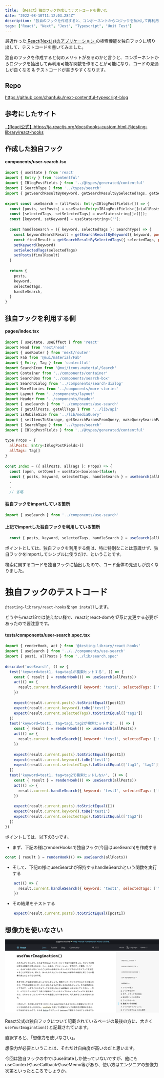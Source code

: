 ```yaml
---
title: 【React】独自フック作成してテストコードを書いた
date: "2022-08-10T11:12:03.284Z"
description: "独自のフックを作成すると、コンポーネントからロジックを抽出して再利用可能な関数を作ることが可能になり"
tags: ["React", "Next", "Jest", "Typescript", "Unit Test"]
---
```


最近作った<a href="https://github.com/chanfuku/next-contentful-typescript-blog" target="_blank">
React(Next.js)のアプリケーション
</a>
の検索機能を独自フックに切り出して、テストコードを書いてみました。

独自のフックを作成すると何のメリットがあるのかと言うと、コンポーネントからロジックを抽出して再利用可能な関数を作ることが可能になり、コードの見通しが良くなる & テストコードが書きやすくなります。

## Repo
<a href="https://github.com/chanfuku/next-contentful-typescript-blog" target="_blank">
https://github.com/chanfuku/next-contentful-typescript-blog
</a>

## 参考にしたサイト
<a href="https://ja.reactjs.org/docs/hooks-custom.html" target="_blank">
【React公式】https://ja.reactjs.org/docs/hooks-custom.html
</a>

<a href="https://github.com/testing-library/react-hooks-testing-library" target="_blank">
@testing-library/react-hooks
</a>

## 作成した独自フック
#### components/user-search.tsx
```js
import { useState } from 'react'
import { Entry } from 'contentful'
import { IBlogPostFields } from '../@types/generated/contentful'
import { SearchType } from '../types/search'
import { getSearchResultByKeyword, getSearchResultBySelectedTags, getSelectedTags } from '../lib/search'

export const useSearch = (allPosts: Entry<IBlogPostFields>[]) => {
  const [posts, setPosts] = useState<Entry<IBlogPostFields>[]>(allPosts);
  const [selectedTags, setSelectedTags] = useState<string[]>([]);
  const [keyword, setKeyword] = useState<string>('');

  const handleSearch = ({ keyword, selectedTags }: SearchType) => {
    const keywordSearchResult = getSearchResultByKeyword({ keyword, posts: allPosts })
    const finalResult = getSearchResultBySelectedTags({ selectedTags, posts: keywordSearchResult })
    setKeyword(keyword)
    setSelectedTags(selectedTags)
    setPosts(finalResult)
  }

  return {
    posts,
    keyword,
    selectedTags,
    handleSearch,
  }
}
```

## 独自フックを利用する側
#### pages/index.tsx
```js
import { useState, useEffect } from 'react'
import Head from 'next/head'
import { useRouter } from 'next/router'
import Fab from '@mui/material/Fab'
import { Entry, Tag } from 'contentful'
import SearchIcon from '@mui/icons-material/Search'
import Container from '../components/container'
import SearchBox from '../components/search-box'
import SearchDialog from '../components/search-dialog'
import MoreStories from '../components/more-stories'
import Layout from '../components/layout'
import Header from '../components/header'
import { useSearch } from '../components/use-search'
import { getAllPosts, getAllTags } from '../lib/api'
import isMobileSize from '../lib/mediaQuery'
import { setItemsToStorage, getSearchParamsFromQuery, makeQuerySearchParams, getSelectedTags } from '../lib/search'
import { SearchType } from '../types/search'
import { IBlogPostFields } from '../@types/generated/contentful'

type Props = {
  allPosts: Entry<IBlogPostFields>[]
  allTags: Tag[]
}

const Index = ({ allPosts, allTags }: Props) => {
  const [open, setOpen] = useState<boolean>(false);
  const { posts, keyword, selectedTags, handleSearch } = useSearch(allPosts);
  .
  .
  // 省略
```

#### 独自フックをimportしている箇所
```js
import { useSearch } from '../components/use-search'
```

#### 上記でimportした独自フックを利用している箇所
```js
  const { posts, keyword, selectedTags, handleSearch } = useSearch(allPosts);
```

ポイントとしては、独自フックを利用する側は、特に特別なことは意識せず、独自フックをimportしてシンプルに使うだけ、ということです。

検索に関するコードを独自フックに抽出したので、コード全体の見通しが良くなりました。


# 独自フックのテストコード

`@testing-library/react-hooks`を`npm install`します。

どうやらreact18では使えない様で、reactとreact-domを17系に変更する必要があったので要注意です。

#### __tests__/components/user-search.spec.tsx
```js
import { renderHook, act } from '@testing-library/react-hooks'
import { useSearch } from '../../components/use-search'
import { post1, allPosts } from '../lib/search.spec'

describe('useSearch', () => {
  test('keyword=test1, tag=tag1が検索ヒットする', () => {
    const { result } = renderHook(() => useSearch(allPosts))
    act(() => {
      result.current.handleSearch({ keyword: 'test1', selectedTags: ['tag1'] })
    })

    expect(result.current.posts).toStrictEqual([post1])
    expect(result.current.keyword).toBe('test1')
    expect(result.current.selectedTags).toStrictEqual(['tag1'])
  })
  test('keyword=test1, tag=tag1,tag2が検索ヒットする', () => {
    const { result } = renderHook(() => useSearch(allPosts))
    act(() => {
      result.current.handleSearch({ keyword: 'test1', selectedTags: ['tag1', 'tag2'] })
    })

    expect(result.current.posts).toStrictEqual([post1])
    expect(result.current.keyword).toBe('test1')
    expect(result.current.selectedTags).toStrictEqual(['tag1', 'tag2'])
  })
  test('keyword=test1, tag=tag2で検索ヒットしない', () => {
    const { result } = renderHook(() => useSearch(allPosts))
    act(() => {
      result.current.handleSearch({ keyword: 'test1', selectedTags: ['tag2'] })
    })

    expect(result.current.posts).toStrictEqual([])
    expect(result.current.keyword).toBe('test1')
    expect(result.current.selectedTags).toStrictEqual(['tag2'])
  })
})
```

ポイントしては、以下の3つです。

* まず、下記の様にrenderHooksで独自フック(今回はuseSearch)を作成する

```js
const { result } = renderHook(() => useSearch(allPosts))
```

* そして、下記の様にuserSearchが保持するhandleSearchという関数を実行する

```js
    act(() => {
      result.current.handleSearch({ keyword: 'test1', selectedTags: ['tag1'] })
    })
```

* その結果をテストする
```js
    expect(result.current.posts).toStrictEqual([post1])
```


## 想像力を使いなさい

![Image1](./img1.png)

React公式の独自フックについて記載されているページの最後の方に、大きく`useYourImagination()`と記載されています。

直訳すると、「想像力を使いなさい」。

想像力が必要ということは、それだけ自由度が高いのだと思います。

今回は独自フックの中ではuseStateしか使っていないですが、他にもuseContextやuseCallbackやuseMemo等があり、使い方はエンジニアの想像力次第といったところでしょうか。
